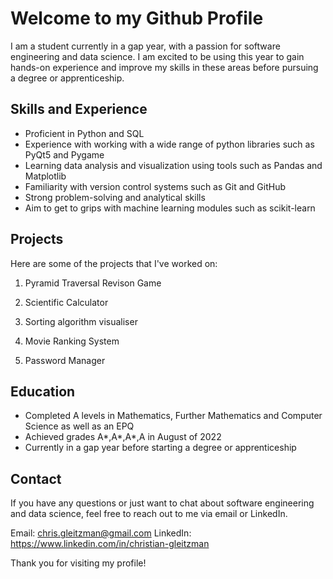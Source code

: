 # Welcome to my Github Profile

I am a student currently in a gap year, with a passion for software engineering and data science. I am excited to be using this year to gain hands-on experience and improve my skills in these areas before pursuing a degree or apprenticeship.

## Skills and Experience

- Proficient in Python and SQL
- Experience with working with a wide range of python libraries such as PyQt5 and Pygame
- Learning data analysis and visualization using tools such as Pandas and Matplotlib
- Familiarity with version control systems such as Git and GitHub
- Strong problem-solving and analytical skills
- Aim to get to grips with machine learning modules such as scikit-learn

## Projects

Here are some of the projects that I've worked on:

1. Pyramid Traversal Revison Game

2. Scientific Calculator

3. Sorting algorithm visualiser

4. Movie Ranking System

5. Password Manager 

## Education

- Completed A levels in Mathematics, Further Mathematics and Computer Science as well as an EPQ
- Achieved grades A*,A*,A*,A in August of 2022
- Currently in a gap year before starting a degree or apprenticeship

## Contact

If you have any questions or just want to chat about software engineering and data science, feel free to reach out to me via email or LinkedIn.

Email: chris.gleitzman@gmail.com
LinkedIn: https://www.linkedin.com/in/christian-gleitzman

Thank you for visiting my profile!
